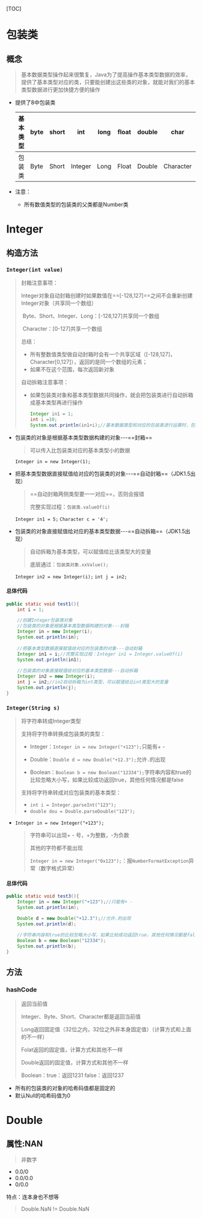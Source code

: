 [TOC]



# 包装类

## 概念

> 基本数据类型操作起来很繁复，Java为了提高操作基本类型数据的效率，提供了基本类型对应的类，只要能创建出这些类的对象，就能对我们的基本类型数据进行更加快捷方便的操作

- 提供了8中包装类

  | 基本类型 | byte | short | int     | long | float | double | char      | boolean |
  | -------- | ---- | ----- | ------- | ---- | ----- | ------ | --------- | ------- |
  | 包装类   | Byte | Short | Integer | Long | Float | Double | Character | Boolean |

- 注意：

  - 所有数值类型的包装类的父类都是Number类

# Integer

## 构造方法

### `Integer(int value)` 

> 封箱注意事项：
>
> ​	Integer对象自动封箱创建时如果数值在==[-128,127]==之间不会重新创建Integer对象（共享同一个数组）
>
> ​	Byte、Short、Integer、Long：[-128,127]共享同一个数组
>
> ​	Character：[0-127]共享一个数组
>
> 总结：
>
> - 所有整数值类型做自动封箱时会有一个共享区域（[-128,127]，Character[0,127]），返回的是同一个数组的元素；
> - 如果不在这个范围，每次返回新对象
>
> 自动拆箱注意事项：
>
> - 如果包装类对象和基本类型数据共同操作，就会把包装类进行自动拆箱成基本类型再进行操作
>
>   ```java
>   Integer in1 = 1;
>   int i =10;
>   System.out.println(in1+i);//基本数据类型和对应的包装类进行运算时，包装类会自动拆箱
>   ```
>



- 包装类的对象是根据基本类型数据构建的对象---==封箱==

  > 可以传入比包装类对应的基本类型小的数据

  `Integer in = new Integer(1);`

- 把基本类型数据直接赋值给对应的包装类的对象---==自动封箱==（JDK1.5出现）

  > ==自动封箱两侧类型要一一对应==，否则会报错
  >
  > 完整实现过程：`包装类.valueOf(i)`

  `Integer in1 = 5;`	`Character c = '4';`

- 包装类的对象直接赋值给对应的基本类型数据---==自动拆箱==（JDK1.5出现）

  > 自动拆箱为基本类型，可以赋值给比该类型大的变量
  >
  > 底层通过：`包装类对象.xxValue();`

  `Integer in2 = new Integer(i);`   `int j = in2;`

#### 总体代码

```java
public static void test1(){
    int i = 1;

    //创建Integer包装类对象
    //包装类的对象是根据基本类型数据构建的对象---封箱
    Integer in = new Integer(i);
    System.out.println(in);
    
    //把基本类型数据直接赋值给对应的包装类的对象---自动封箱
    Integer in1 = i;//完整实现过程：Integer in1 = Integer.valueOf(i)
    System.out.println(in1);
    
    //包装类的对象直接赋值给对应的基本类型数据---自动拆箱
    Integer in2 = new Integer(i);
    int j = in2;//in2自动拆箱为int类型，可以赋值给比int类型大的变量
    System.out.println(j);
}
```



### `Integer(String s)` 

> 将字符串转成Integer类型
>
> 支持将字符串转换成包装类的类型：
>
> - Integer：`Integer in = new Integer("+123");`只能有+ -
>
> - Double：`Double d = new Double("+12.3");`允许`.`的出现
>
> - Boolean：`Boolean b = new Boolean("12334");`字符串内容和true的比较忽略大小写，如果比较成功返回true，其他任何情况都是false
>
> 支持将字符串转成对应包装类的基本类型：
>
> - `int i = Integer.parseInt("123");`
> - `double dou = Double.parseDouble("123");`

- `Integer in = new Integer("+123");`

  > 字符串可以出现+ - 号，+为整数，-为负数
  >
  > 其他的字符都不能出现
  >
  > `Integer in = new Integer("0x123");`：报`NumberFormatException`异常（数字格式异常）

#### 总体代码

```java
public static void test3(){
    Integer in = new Integer("+123");//只能有+ -
    System.out.println(in);

    Double d = new Double("+12.3");//允许.的出现
    System.out.println(d);
    
    //字符串内容和true的比较忽略大小写，如果比较成功返回true，其他任何情况都是false
    Boolean b = new Boolean("12334");
    System.out.println(b);
}
```



## 方法

### hashCode

> 返回当前值
>
> Integer、Byte、Short、Character都是返回当前值
>
> Long返回固定值（32位之内，32位之外非本身固定值）（计算方式和上面的不一样）
>
> Folat返回的固定值，计算方式和其他不一样
>
> Double返回的固定值，计算方式和其他不一样
>
> Boolean：true：返回1231   false：返回1237

- 所有的包装类的对象的哈希码值都是固定的
- 默认Null的哈希码值为0



# Double

## 属性:NAN

> 非数字

- 0.0/0
- 0.0/0.0
- 0/0.0

特点：连本身也不想等

> Double.NaN != Double.NaN